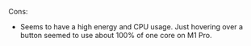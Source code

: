 Cons:
- Seems to have a high energy and CPU usage. Just hovering over a button
seemed to use about 100% of one core on M1 Pro.

